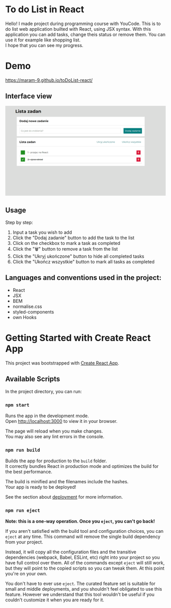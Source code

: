 # To do List in React
Hello!
I made project during programming course with YouCode. 
This is to do list web application builted with React, using JSX syntax. With this application you can add tasks, change theis status or remove them. 
You can use it for example like shopping list.  
I hope that you can see my progress.

# Demo
https://maram-9.github.io/toDoList-react/

## Interface view
![animation](public/Animation.gif)

## Usage

Step by step:
1. Input a task you wish to add
2. Click the "Dodaj zadanie" button to add the task to the list
3. Click on the checkbox to mark a task as completed
4. Click the "🗑" button to remove a task from the list
5. Click the "Ukryj ukończone" button to hide all completed tasks
6. Click the "Ukończ wszystkie" button to mark all tasks as completed

## Languages and conventions used in the project:
- React
- JSX
- BEM
- normalise.css
- styled-components
- own Hooks


# Getting Started with Create React App

This project was bootstrapped with [Create React App](https://github.com/facebook/create-react-app).

## Available Scripts

In the project directory, you can run:

### `npm start`

Runs the app in the development mode.\
Open [http://localhost:3000](http://localhost:3000) to view it in your browser.

The page will reload when you make changes.\
You may also see any lint errors in the console.

### `npm run build`

Builds the app for production to the `build` folder.\
It correctly bundles React in production mode and optimizes the build for the best performance.

The build is minified and the filenames include the hashes.\
Your app is ready to be deployed!

See the section about [deployment](https://facebook.github.io/create-react-app/docs/deployment) for more information.

### `npm run eject`

**Note: this is a one-way operation. Once you `eject`, you can't go back!**

If you aren't satisfied with the build tool and configuration choices, you can `eject` at any time. This command will remove the single build dependency from your project.

Instead, it will copy all the configuration files and the transitive dependencies (webpack, Babel, ESLint, etc) right into your project so you have full control over them. All of the commands except `eject` will still work, but they will point to the copied scripts so you can tweak them. At this point you're on your own.

You don't have to ever use `eject`. The curated feature set is suitable for small and middle deployments, and you shouldn't feel obligated to use this feature. However we understand that this tool wouldn't be useful if you couldn't customize it when you are ready for it.